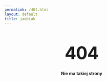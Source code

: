 ```yaml
---
permalink: /404.html
layout: default
title: jaqbiak
---
```


<style type="text/css" media="screen">
  .container {
    margin: 10px auto;
    max-width: 600px;
    text-align: center;
  }
  h1 {
    margin: 30px 0;
    font-size: 4em;
    line-height: 1;
    letter-spacing: -1px;
  }
</style>

<div class="container">
  <br>
  <h1>404</h1>

  <p><strong>Nie ma takiej strony</strong></p>
</div>

